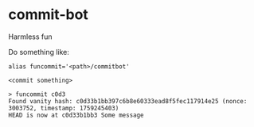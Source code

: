 # commit-bot

Harmless fun

Do something like:

```
alias funcommit='<path>/commitbot'

<commit something>

> funcommit c0d3
Found vanity hash: c0d33b1bb397c6b8e60333ead8f5fec117914e25 (nonce: 3003752, timestamp: 1759245403)
HEAD is now at c0d33b1bb3 Some message
```
